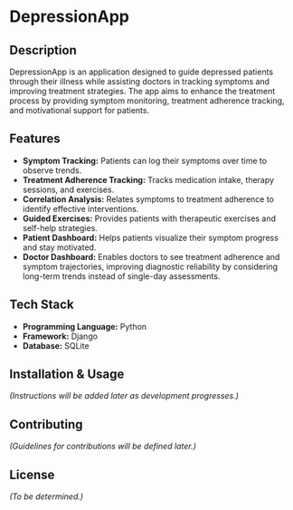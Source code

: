 # DepressionApp

## Description
DepressionApp is an application designed to guide depressed patients through their illness while assisting doctors in tracking symptoms and improving treatment strategies. The app aims to enhance the treatment process by providing symptom monitoring, treatment adherence tracking, and motivational support for patients.

## Features
- **Symptom Tracking:** Patients can log their symptoms over time to observe trends.
- **Treatment Adherence Tracking:** Tracks medication intake, therapy sessions, and exercises.
- **Correlation Analysis:** Relates symptoms to treatment adherence to identify effective interventions.
- **Guided Exercises:** Provides patients with therapeutic exercises and self-help strategies.
- **Patient Dashboard:** Helps patients visualize their symptom progress and stay motivated.
- **Doctor Dashboard:** Enables doctors to see treatment adherence and symptom trajectories, improving diagnostic reliability by considering long-term trends instead of single-day assessments.

## Tech Stack
- **Programming Language:** Python
- **Framework:** Django
- **Database:** SQLite

## Installation & Usage
*(Instructions will be added later as development progresses.)*

## Contributing
*(Guidelines for contributions will be defined later.)*

## License
*(To be determined.)*

